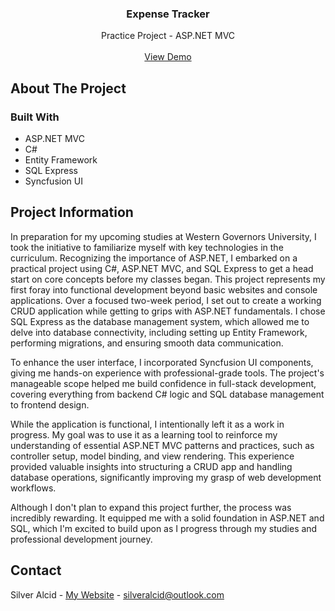 <a id="readme-top"></a>

<h3 align="center">Expense Tracker</h3>

  <p align="center">
    Practice Project - ASP.NET MVC
    <br />
    <br />
    <a href="https://youtu.be/AeZa0lyyZ1k">View Demo</a>
</div>


<!-- ABOUT THE PROJECT -->
## About The Project



### Built With

* ASP.NET MVC
* C#
* Entity Framework
* SQL Express
* Syncfusion UI


## Project Information

In preparation for my upcoming studies at Western Governors University, I took the initiative to familiarize myself with key technologies in the curriculum. Recognizing the importance of ASP.NET, I embarked on a practical project using C#, ASP.NET MVC, and SQL Express to get a head start on core concepts before my classes began.
This project represents my first foray into functional development beyond basic websites and console applications. Over a focused two-week period, I set out to create a working CRUD application while getting to grips with ASP.NET fundamentals. I chose SQL Express as the database management system, which allowed me to delve into database connectivity, including setting up Entity Framework, performing migrations, and ensuring smooth data communication.

To enhance the user interface, I incorporated Syncfusion UI components, giving me hands-on experience with professional-grade tools. The project's manageable scope helped me build confidence in full-stack development, covering everything from backend C# logic and SQL database management to frontend design.

While the application is functional, I intentionally left it as a work in progress. My goal was to use it as a learning tool to reinforce my understanding of essential ASP.NET MVC patterns and practices, such as controller setup, model binding, and view rendering. This experience provided valuable insights into structuring a CRUD app and handling database operations, significantly improving my grasp of web development workflows.

Although I don't plan to expand this project further, the process was incredibly rewarding. It equipped me with a solid foundation in ASP.NET and SQL, which I'm excited to build upon as I progress through my studies and professional development journey.


<!-- CONTACT -->
## Contact

Silver Alcid - [My Website](https://silveralcid.com) - silveralcid@outlook.com

